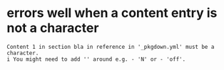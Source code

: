 # errors well when a content entry is not a character

    Content 1 in section bla in reference in '_pkgdown.yml' must be a character.
    i You might need to add '' around e.g. - 'N' or - 'off'.

